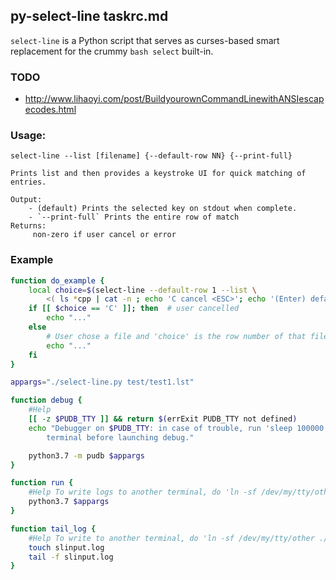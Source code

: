 ## py-select-line taskrc.md
`select-line` is a Python script that serves as curses-based smart replacement for the crummy `bash select` built-in.

### TODO
 - http://www.lihaoyi.com/post/BuildyourownCommandLinewithANSIescapecodes.html


### Usage:
    select-line --list [filename] {--default-row NN} {--print-full}

    Prints list and then provides a keystroke UI for quick matching of entries.

    Output:
        - (default) Prints the selected key on stdout when complete.
        - `--print-full` Prints the entire row of match
    Returns:
         non-zero if user cancel or error

### Example
```bash
function do_example {
    local choice=$(select-line --default-row 1 --list \
        <( ls *cpp | cat -n ; echo 'C cancel <ESC>'; echo '(Enter) default'))
    if [[ $choice == 'C' ]]; then  # user cancelled
        echo "..."
    else
        # User chose a file and 'choice' is the row number of that file
        echo "..."
    fi
}
```

```bash
appargs="./select-line.py test/test1.lst"

function debug {
    #Help
    [[ -z $PUDB_TTY ]] && return $(errExit PUDB_TTY not defined)
    echo "Debugger on $PUDB_TTY: in case of trouble, run 'sleep 100000' on that \
        terminal before launching debug."

    python3.7 -m pudb $appargs
}

function run {
    #Help To write logs to another terminal, do 'ln -sf /dev/my/tty/other ./slinput.log'
    python3.7 $appargs
}

function tail_log {
    #Help To write to another terminal, do 'ln -sf /dev/my/tty/other ./slinput.log'
    touch slinput.log
    tail -f slinput.log
}
```
